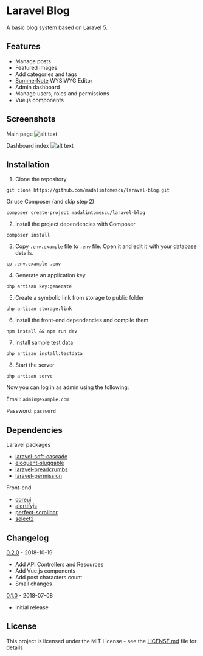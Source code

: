 # Laravel Blog

A basic blog system based on Laravel 5.

## Features
* Manage posts
* Featured images
* Add categories and tags
* [SummerNote](https://summernote.org/) WYSIWYG Editor
* Admin dashboard
* Manage users, roles and permissions
* Vue.js components

## Screenshots

Main page
![alt text](https://i.imgur.com/MuEz0qJ.png "Main page")

Dashboard index
![alt text](https://i.imgur.com/PvgMgjW.png "Dashboard index")

## Installation

1. Clone the repository
```
git clone https://github.com/madalintomescu/laravel-blog.git
```
Or use Composer (and skip step 2)
```
composer create-project madalintomescu/laravel-blog
```


2. Install the project dependencies with Composer
```
composer install
```

3. Copy `.env.example` file to `.env` file. Open it and edit it with your database details.
```
cp .env.example .env
```

4. Generate an application key
```
php artisan key:generate
```

5. Create a symbolic link from storage to public folder
```
php artisan storage:link
```

6. Install the front-end dependencies and compile them
```
npm install && npm run dev
```

7. Install sample test data
```
php artisan install:testdata
```

8. Start the server
```
php artisan serve
```

Now you can log in as admin using the following:

Email: `admin@example.com`

Password: `password`

## Dependencies

Laravel packages

* [laravel-soft-cascade](https://github.com/Askedio/laravel-soft-cascade)
* [eloquent-sluggable](https://github.com/cviebrock/eloquent-sluggable)
* [laravel-breadcrumbs](https://github.com/davejamesmiller/laravel-breadcrumbs)
* [laravel-permission](https://github.com/spatie/laravel-permission)

Front-end

* [coreui](https://github.com/coreui/coreui)
* [alertifyjs](https://github.com/MohammadYounes/AlertifyJS)
* [perfect-scrollbar](https://github.com/utatti/perfect-scrollbar)
* [select2](https://github.com/select2/select2)

## Changelog
[0.2.0](https://github.com/madalintomescu/laravel-blog/compare/v0.1.0...v0.2.0) - 2018-10-19
* Add API Controllers and Resources
* Add Vue.js components
* Add post characters count
* Small changes

[0.1.0](https://github.com/madalintomescu/laravel-blog/tree/v0.1) - 2018-07-08
* Initial release

## License

This project is licensed under the MIT License - see the [LICENSE.md](LICENSE.md) file for details
